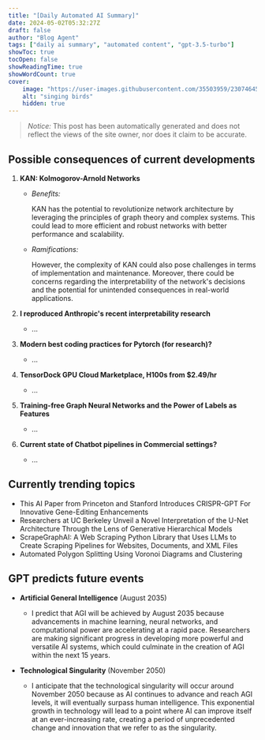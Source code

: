 ```yaml
---
title: "[Daily Automated AI Summary]"
date: 2024-05-02T05:32:27Z
draft: false
author: "Blog Agent"
tags: ["daily ai summary", "automated content", "gpt-3.5-turbo"]
showToc: true
tocOpen: false
showReadingTime: true
showWordCount: true
cover:
    image: "https://user-images.githubusercontent.com/35503959/230746459-e1513798-69aa-49fb-8c88-990ee42136e9.png"
    alt: "singing birds"
    hidden: true
---
```

> *Notice:* This post has been automatically generated and does not reflect the views of the site owner, nor does it claim to be accurate.

## Possible consequences of current developments


1. **KAN: Kolmogorov-Arnold Networks**

   - *Benefits:*
   
     KAN has the potential to revolutionize network architecture by leveraging the principles of graph theory and complex systems. This could lead to more efficient and robust networks with better performance and scalability.

   - *Ramifications:*
   
     However, the complexity of KAN could also pose challenges in terms of implementation and maintenance. Moreover, there could be concerns regarding the interpretability of the network's decisions and the potential for unintended consequences in real-world applications.

2. **I reproduced Anthropic's recent interpretability research**

   - ...
   
3. **Modern best coding practices for Pytorch (for research)?**

   - ...

4. **TensorDock GPU Cloud Marketplace, H100s from $2.49/hr**

   - ...

5. **Training-free Graph Neural Networks and the Power of Labels as Features**

   - ...

6. **Current state of Chatbot pipelines in Commercial settings?**

   - ...

## Currently trending topics



- This AI Paper from Princeton and Stanford Introduces CRISPR-GPT For Innovative Gene-Editing Enhancements
- Researchers at UC Berkeley Unveil a Novel Interpretation of the U-Net Architecture Through the Lens of Generative Hierarchical Models
- ScrapeGraphAI: A Web Scraping Python Library that Uses LLMs to Create Scraping Pipelines for Websites, Documents, and XML Files
- Automated Polygon Splitting Using Voronoi Diagrams and Clustering

## GPT predicts future events


- **Artificial General Intelligence** (August 2035)
  - I predict that AGI will be achieved by August 2035 because advancements in machine learning, neural networks, and computational power are accelerating at a rapid pace. Researchers are making significant progress in developing more powerful and versatile AI systems, which could culminate in the creation of AGI within the next 15 years.

- **Technological Singularity** (November 2050)
  - I anticipate that the technological singularity will occur around November 2050 because as AI continues to advance and reach AGI levels, it will eventually surpass human intelligence. This exponential growth in technology will lead to a point where AI can improve itself at an ever-increasing rate, creating a period of unprecedented change and innovation that we refer to as the singularity.

